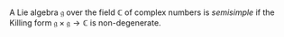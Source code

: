 A Lie algebra $\mathfrak{g}$ over the field $\mathbb{C}$ of complex numbers is *semisimple* if the Killing form $\mathfrak{g} \times \mathfrak{g} \to \mathbb{C}$ is non-degenerate.
